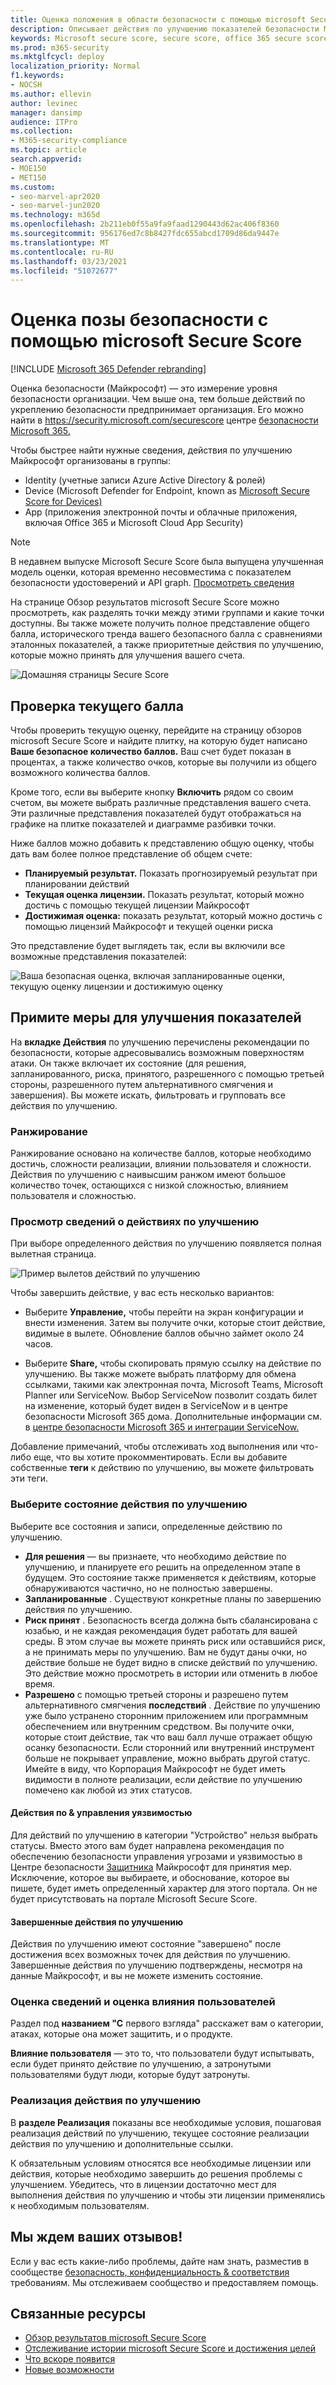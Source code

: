 ```yaml
---
title: Оценка положения в области безопасности с помощью microsoft Secure Score
description: Описывает действия по улучшению показателей безопасности Microsoft в центре безопасности Microsoft 365.
keywords: Microsoft secure score, secure score, office 365 secure score, microsoft security score, Microsoft 365 security center, improvement actions
ms.prod: m365-security
ms.mktglfcycl: deploy
localization_priority: Normal
f1.keywords:
- NOCSH
ms.author: ellevin
author: levinec
manager: dansimp
audience: ITPro
ms.collection:
- M365-security-compliance
ms.topic: article
search.appverid:
- MOE150
- MET150
ms.custom:
- seo-marvel-apr2020
- seo-marvel-jun2020
ms.technology: m365d
ms.openlocfilehash: 2b211eb0f55a9fa9faad1290443d62ac406f8360
ms.sourcegitcommit: 956176ed7c8b8427fdc655abcd1709d86da9447e
ms.translationtype: MT
ms.contentlocale: ru-RU
ms.lasthandoff: 03/23/2021
ms.locfileid: "51072677"
---
```

# <a name="assess-your-security-posture-with-microsoft-secure-score"></a>Оценка позы безопасности с помощью microsoft Secure Score

[!INCLUDE [Microsoft 365 Defender rebranding](../includes/microsoft-defender.md)]

Оценка безопасности (Майкрософт) — это измерение уровня безопасности организации. Чем выше она, тем больше действий по укреплению безопасности предпринимает организация. Его можно найти в https://security.microsoft.com/securescore центре [безопасности Microsoft 365.](overview-security-center.md)

Чтобы быстрее найти нужные сведения, действия по улучшению Майкрософт организованы в группы:

* Identity (учетные записи Azure Active Directory & ролей)
* Device (Microsoft Defender for Endpoint, known as [Microsoft Secure Score for Devices)](/windows/security/threat-protection/microsoft-defender-atp/tvm-microsoft-secure-score-devices)
* App (приложения электронной почты и облачные приложения, включая Office 365 и Microsoft Cloud App Security)

>[!NOTE]
>В недавнем выпуске Microsoft Secure Score была выпущена улучшенная модель оценки, которая временно несовместима с показателем безопасности удостоверений и API graph. [Просмотреть сведения](microsoft-secure-score-whats-new.md)

На странице Обзор результатов microsoft Secure Score можно просмотреть, как разделять точки между этими группами и какие точки доступны. Вы также можете получить полное представление общего балла, исторического тренда вашего безопасного балла с сравнениями эталонных показателей, а также приоритетные действия по улучшению, которые можно принять для улучшения вашего счета.

![Домашняя страницы Secure Score](../../media/secure-score/secure-score-homepage-new.png)

## <a name="check-your-current-score"></a>Проверка текущего балла

Чтобы проверить текущую оценку, перейдите на страницу обзоров microsoft Secure Score и найдите плитку, на которую будет написано **Ваше безопасное количество баллов.** Ваш счет будет показан в процентах, а также количество очков, которые вы получили из общего возможного количества баллов.

Кроме того, если вы выберите кнопку **Включить** рядом со своим счетом, вы можете выбрать различные представления вашего счета. Эти различные представления показателей будут отображаться на графике на плитке показателей и диаграмме разбивки точки.

Ниже баллов можно добавить к представлению общую оценку, чтобы дать вам более полное представление об общем счете:

- **Планируемый результат.** Показать прогнозируемый результат при планировании действий
- **Текущая оценка лицензии.** Показать результат, который можно достичь с помощью текущей лицензии Майкрософт
- **Достижимая оценка:** показать результат, который можно достичь с помощью лицензий Майкрософт и текущей оценки риска

Это представление будет выглядеть так, если вы включили все возможные представления показателей:

![Ваша безопасная оценка, включая запланированные оценки, текущую оценку лицензии и достижимую оценку](../../media/secure-score/your-secure-score.png)

## <a name="take-action-to-improve-your-score"></a>Примите меры для улучшения показателей

На **вкладке Действия** по улучшению перечислены рекомендации по безопасности, которые адресовывались возможным поверхностям атаки. Он также включает их состояние (для решения, запланированного, риска, принятого, разрешенного с помощью третьей стороны, разрешенного путем альтернативного смягчения и завершения). Вы можете искать, фильтровать и групповать все действия по улучшению.  

### <a name="ranking"></a>Ранжирование

Ранжирование основано на количестве баллов, которые необходимо достичь, сложности реализации, влиянии пользователя и сложности. Действия по улучшению с наивысшим ранжом имеют большое количество точек, остающихся с низкой сложностью, влиянием пользователя и сложностью.

### <a name="view-improvement-action-details"></a>Просмотр сведений о действиях по улучшению

При выборе определенного действия по улучшению появляется полная вылетная страница.  

![Пример вылетов действий по улучшению](../../media/secure-score/secure-score-improvement-action-details.png)

Чтобы завершить действие, у вас есть несколько вариантов:

- Выберите **Управление,** чтобы перейти на экран конфигурации и внести изменения. Затем вы получите очки, которые стоит действие, видимые в вылете. Обновление баллов обычно займет около 24 часов.

- Выберите **Share,** чтобы скопировать прямую ссылку на действие по улучшению. Вы также можете выбрать платформу для обмена ссылками, такими как электронная почта, Microsoft Teams, Microsoft Planner или ServiceNow. Выбор ServiceNow позволит создать билет на изменение, который будет виден в ServiceNow и в центре безопасности Microsoft 365 дома. Дополнительные информации см. в [центре безопасности Microsoft 365 и интеграции ServiceNow.](./tickets.md)

Добавление  примечаний, чтобы отслеживать ход выполнения или что-либо еще, что вы хотите прокомментировать. Если вы добавите собственные **теги** к действию по улучшению, вы можете фильтровать эти теги.

### <a name="choose-an-improvement-action-status"></a>Выберите состояние действия по улучшению

Выберите все состояния и записи, определенные действию по улучшению.

- **Для решения** — вы признаете, что необходимо действие по улучшению, и планируете его решить на определенном этапе в будущем. Это состояние также применяется к действиям, которые обнаруживаются частично, но не полностью завершены.
- **Запланированные** . Существуют конкретные планы по завершению действия по улучшению.
- **Риск принят** . Безопасность всегда должна быть сбалансирована с юзабью, и не каждая рекомендация будет работать для вашей среды. В этом случае вы можете принять риск или оставшийся риск, а не принимать меры по улучшению. Вам не будут даны очки, но действие больше не будет видно в списке действий по улучшению. Это действие можно просмотреть в истории или отменить в любое время.
- **Разрешено** с помощью третьей стороны и разрешено путем альтернативного смягчения **последствий** . Действие по улучшению уже было устранено сторонним приложением или программным обеспечением или внутренним средством. Вы получите очки, которые стоит действие, так что ваш балл лучше отражает общую осанку безопасности. Если сторонний или внутренний инструмент больше не покрывает управление, можно выбрать другой статус. Имейте в виду, что Корпорация Майкрософт не будет иметь видимости в полноте реализации, если действие по улучшению помечено как любой из этих статусов.

#### <a name="threat--vulnerability-management-improvement-actions"></a>Действия по & управления уязвимостью

Для действий по улучшению в категории "Устройство" нельзя выбрать статусы. Вместо этого вам будет направлена [](/windows/security/threat-protection/microsoft-defender-atp/tvm-security-recommendation) рекомендация по обеспечению безопасности управления угрозами и уязвимостью в Центре безопасности [Защитника](/windows/security/threat-protection/microsoft-defender-atp/use) Майкрософт для принятия мер. Исключение, которое вы выбираете, и обоснование, которое вы пишете, будет иметь определенный характер для этого портала. Он не будет присутствовать на портале Microsoft Secure Score.

#### <a name="completed-improvement-actions"></a>Завершенные действия по улучшению

Действия по улучшению имеют состояние "завершено" после достижения всех возможных точек для действия по улучшению. Завершенные действия по улучшению подтверждены, несмотря на данные Майкрософт, и вы не можете изменить состояние.

### <a name="assess-information-and-review-user-impact"></a>Оценка сведений и оценка влияния пользователей

Раздел под **названием "С** первого взгляда" расскажет вам о категории, атаках, которые она может защитить, и о продукте.

**Влияние пользователя** — это то, что пользователи будут  испытывать, если будет принято действие по улучшению, а затронутыми пользователями будут люди, которые будут затронуты.

### <a name="implement-the-improvement-action"></a>Реализация действия по улучшению

В **разделе Реализация** показаны все необходимые условия, пошаговая реализация действий по улучшению, текущее состояние реализации действия по улучшению и дополнительные ссылки.

К обязательным условиям относятся все необходимые лицензии или действия, которые необходимо завершить до решения проблемы с улучшением. Убедитесь, что в лицензии достаточно мест для выполнения действия по улучшению и чтобы эти лицензии применялись к необходимым пользователям.  

## <a name="we-want-to-hear-from-you"></a>Мы ждем ваших отзывов!

Если у вас есть какие-либо проблемы, дайте нам знать, разместив в сообществе [безопасность, конфиденциальность & соответствия](https://techcommunity.microsoft.com/t5/Security-Privacy-Compliance/bd-p/security_privacy) требованиям. Мы отслеживаем сообщество и предоставляем помощь.

## <a name="related-resources"></a>Связанные ресурсы

- [Обзор результатов microsoft Secure Score](microsoft-secure-score.md)
- [Отслеживание истории microsoft Secure Score и достижения целей](microsoft-secure-score-history-metrics-trends.md)
- [Что вскоре появится](microsoft-secure-score-whats-coming.md)
- [Новые возможности](microsoft-secure-score-whats-new.md)